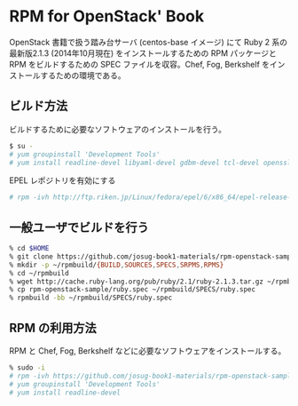 RPM for OpenStack' Book
====================

OpenStack 書籍で扱う踏み台サーバ (centos-base イメージ) にて Ruby 2 系の最新版2.1.3 (2014年10月現在) をインストールするための RPM パッケージと RPM をビルドするための SPEC ファイルを収容。Chef, Fog, Berkshelf をインストールするための環境である。

ビルド方法
----

ビルドするために必要なソフトウェアのインストールを行う。

```bash
$ su -
# yum groupinstall 'Development Tools'
# yum install readline-devel libyaml-devel gdbm-devel tcl-devel openssl-devel db4-devel
```

EPEL レポジトリを有効にする

```bash
# rpm -ivh http://ftp.riken.jp/Linux/fedora/epel/6/x86_64/epel-release-6-8.noarch.rpm
```

一般ユーザでビルドを行う
----

```bash
% cd $HOME
% git clone https://github.com/josug-book1-materials/rpm-openstack-sample.git
% mkdir -p ~/rpmbuild/{BUILD,SOURCES,SPECS,SRPMS,RPMS}
% cd ~/rpmbuild
% wget http://cache.ruby-lang.org/pub/ruby/2.1/ruby-2.1.3.tar.gz ~/rpmbuild/SOURCES/ruby-2.1.3.tar.gz
% cp rpm-openstack-sample/ruby.spec ~/rpmbuild/SPECS/ruby.spec
% rpmbuild -bb ~/rpmbuild/SPECS/ruby.spec
```

RPM の利用方法
----

RPM と Chef, Fog, Berkshelf などに必要なソフトウェアをインストールする。

```bash
% sudo -i
# rpm -ivh https://github.com/josug-book1-materials/rpm-openstack-sample/raw/master/ruby.openstack.book.rpm
# yum groupinstall 'Development Tools'
# yum install readline-devel
```

